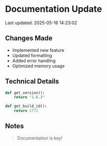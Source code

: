 # Documentation Update

Last updated: 2025-05-16 14:23:02

## Changes Made
- Implemented new feature
- Updated formatting
- Added error handling
- Optimized memory usage

## Technical Details
```python
def get_version():
    return "1.6.3"

def get_build_id():
    return 2772
```

## Notes
> Documentation is key!
